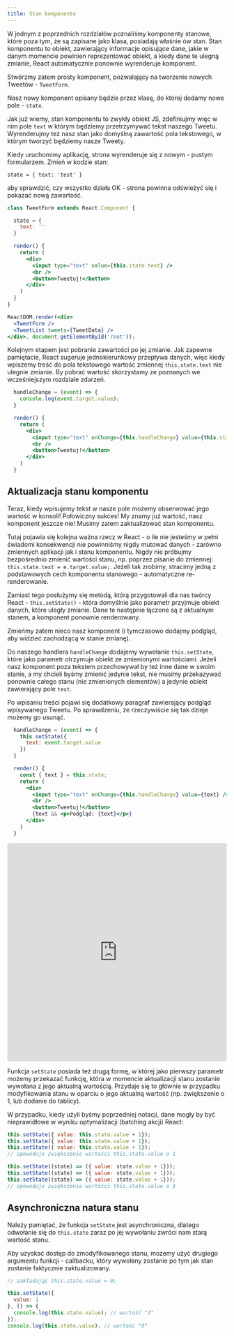 ```yaml
---
title: Stan komponentu
---
```


W jednym z poprzednich rozdziałów poznaliśmy komponenty stanowe, które poza tym, że są zapisane jako klasa, posiadają właśnie ów stan. Stan komponentu to obiekt, zawierający informacje opisujące dane, jakie w danym momencie powinien reprezentować obiekt, a kiedy dane te ulegną zmianie, React automatycznie ponownie wyrenderuje komponent.

Stwórzmy zatem prosty komponent, pozwalający na tworzenie nowych Tweetów - `TweetForm`.

Nasz nowy komponent opisany będzie przez klasę, do której dodamy nowe pole - `state`.

Jak już wiemy, stan komponentu to zwykły obiekt JS, zdefiniujmy więc w nim pole `text` w którym będziemy przetrzymywać tekst naszego Tweetu. Wyrenderujmy też nasz stan jako domyślną zawartość pola tekstowego, w którym tworzyć będziemy nasze Tweety.

Kiedy uruchomimy aplikację, strona wyrenderuje się z nowym - pustym formularzem. Zmień w kodzie stan:

```
state = { text: 'test' }
```

aby sprawdzić, czy wszystko działa OK - strona powinna odświeżyć się i pokazać nową zawartość.

```jsx
class TweetForm extends React.Component {

  state = {
    text: ''
  }

  render() {
    return (
      <div>
        <input type="text" value={this.state.text} />
        <br />
        <button>Tweetuj!</button>
      </div>                    
    )
  }
}

ReactDOM.render(<div>
  <TweetForm />
  <TweetList tweets={TweetData} />                
</div>, document.getElementById('root'));  
```

Kolejnym etapem jest pobranie zawartości po jej zmianie. Jak zapewne pamiętacie, React sugeruje jednokierunkowy przepływa danych, więc kiedy wpiszemy treść do pola tekstowego wartość zmiennej `this.state.text` nie ulegnie zmianie. By pobrać wartość skorzystamy ze poznanych we wcześniejszym rozdziale zdarzeń.

```jsx
  handleChange = (event) => {
    console.log(event.target.value);
  }

  render() {
    return (
      <div>
        <input type="text" onChange={this.handleChange} value={this.state.text} />
        <br />
        <button>Tweetuj!</button>
      </div>                    
    )
  }
```

## Aktualizacja stanu komponentu

Teraz, kiedy wpisujemy tekst w nasze pole możemy obserwować jego wartość w konsoli! Połowiczny sukces! My znamy już wartość, nasz komponent jeszcze nie! Musimy zatem zaktualizować stan komponentu.

Tutaj pojawia się kolejna ważna rzecz w React - o ile nie jesteśmy w pełni świadomi konsekwencji nie powinniśmy nigdy mutować danych - zarówno zmiennych aplikacji jak i stanu komponentu. Nigdy nie próbujmy bezpośrednio zmienić wartości stanu, np. poprzez pisanie do zmiennej: `this.state.text = e.target.value;`. Jeżeli tak zrobimy, stracimy jedną z podstawowych cech komponentu stanowego - automatyczne re-renderowanie.

Zamiast tego posłużymy się metodą, którą przygotowali dla nas twórcy React - `this.setState()` - która domyślnie jako parametr przyjmuje obiekt danych, które uległy zmianie. Dane te następnie łączone są z aktualnym stanem, a komponent ponownie renderowany.

Zmieńmy zatem nieco nasz komponent (i tymczasowo dodajmy podgląd, aby widzieć zachodzącą w stanie zmianę).

Do naszego handlera `handleChange` dodajemy wywołanie `this.setState`, które jako parametr otrzymuje obiekt ze zmienionymi wartościami. Jeżeli nasz komponent poza tekstem przechowywał by też inne dane w swoim stanie, a my chcieli byśmy zmienić jedynie tekst, nie musimy przekazywać ponownie całego stanu (nie zmienionych elementów) a jedynie obiekt zawierający pole `text`.

Po wpisaniu treści pojawi się dodatkowy paragraf zawierający podgląd wpisywanego Tweetu. Po sprawdzeniu, że rzeczywiście się tak dzieje możemy go usunąć.

```jsx
  handleChange = (event) => {
    this.setState({
      text: event.target.value
    })
  }

  render() {
    const { text } = this.state;
    return (
      <div>
        <input type="text" onChange={this.handleChange} value={text} />
        <br />
        <button>Tweetuj!</button>
        {text && <p>Podgląd: {text}</p>}
      </div>                    
    )
  }
```

<iframe src="https://codesandbox.io/embed/jn9o3l311w" style="width:100%; height:500px; border:0; border-radius: 4px; overflow:hidden;" sandbox="allow-modals allow-forms allow-popups allow-scripts allow-same-origin"></iframe>

Funkcja `setState` posiada też drugą formę, w której jako pierwszy parametr możemy przekazać funkcję, która w momencie aktualizacji stanu zostanie wywołana z jego aktualną wartością. Przydaje się to głównie w przypadku modyfikowania stanu w oparciu o jego aktualną wartość (np. zwiększenie o 1, lub dodanie do tablicy).

W przypadku, kiedy użyli byśmy poprzedniej notacji, dane mogły by być nieprawidłowe w wyniku optymalizacji (batching akcji) React:

```jsx
this.setState({ value: this.state.value + 1});
this.setState({ value: this.state.value + 1});
this.setState({ value: this.state.value + 1});              
// spowoduje zwiększenie wartości this.state.value o 1

this.setState((state) => ({ value: state.value + 1}));
this.setState((state) => ({ value: state.value + 1}));
this.setState((state) => ({ value: state.value + 1}));
// spowoduje zwiększenie wartości this.state.value o 3  
```

## Asynchroniczna natura stanu

Należy pamiętać, że funkcja `setState` jest asynchroniczna, dlatego odwołanie się do `this.state` zaraz po jej wywołaniu zwróci nam starą wartość stanu.

Aby uzyskać dostęp do zmodyfikowanego stanu, mozemy użyć drugiego argumentu funkcji - callbacku, który wywołany zostanie po tym jak stan zostanie faktycznie zaktualizowany.

```jsx
// zakładając this.state.value = 0;

this.setState({
  value: 1
}, () => {
  console.log(this.state.value); // wartość "1"
});
console.log(this.state.value); // wartość "0"
```